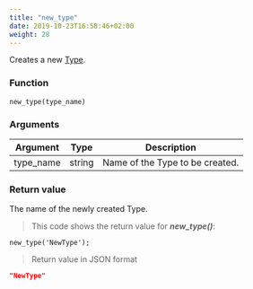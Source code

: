 ```yaml
---
title: "new_type"
date: 2019-10-23T16:58:46+02:00
weight: 28
---
```


Creates a new [Type](../../data-types/Type).

### Function

`new_type(type_name)`

### Arguments

Argument | Type | Description
-------- | ---- | -----------
type_name | string | Name of the Type to be created.

### Return value

The name of the newly created Type.

> This code shows the return value for ***new_type()***:

```thingsdb,json_response
new_type('NewType');
```

> Return value in JSON format

```json
"NewType"
```
